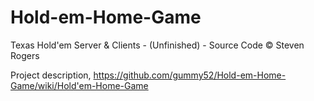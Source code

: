 Hold-em-Home-Game
=================

Texas Hold'em Server &amp; Clients - (Unfinished) - Source Code © Steven Rogers

Project description,
https://github.com/gummy52/Hold-em-Home-Game/wiki/Hold'em-Home-Game
